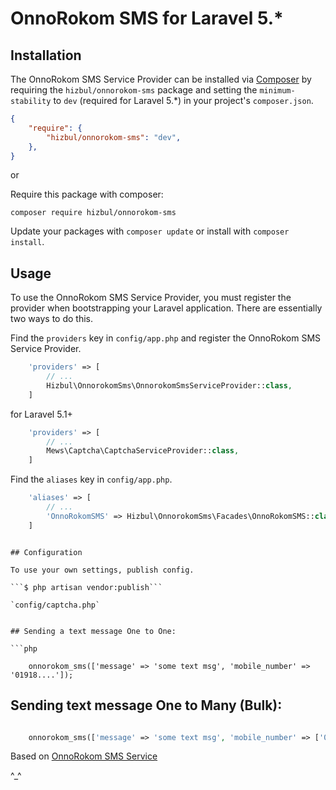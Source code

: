 # OnnoRokom SMS for Laravel 5.*


## Installation

The OnnoRokom SMS Service Provider can be installed via [Composer](http://getcomposer.org) by requiring the
`hizbul/onnorokom-sms` package and setting the `minimum-stability` to `dev` (required for Laravel 5.*) in your
project's `composer.json`.

```json
{
    "require": {
        "hizbul/onnorokom-sms": "dev",
    },
}
```

or

Require this package with composer:
```
composer require hizbul/onnorokom-sms
```

Update your packages with ```composer update``` or install with ```composer install```.


## Usage

To use the OnnoRokom SMS Service Provider, you must register the provider when bootstrapping your Laravel application. There are
essentially two ways to do this.

Find the `providers` key in `config/app.php` and register the OnnoRokom SMS Service Provider.

```php
    'providers' => [
        // ...
        Hizbul\OnnorokomSms\OnnorokomSmsServiceProvider::class,
    ]
```
for Laravel 5.1+
```php
    'providers' => [
        // ...
        Mews\Captcha\CaptchaServiceProvider::class,
    ]
```

Find the `aliases` key in `config/app.php`.

```php
    'aliases' => [
        // ...
        'OnnoRokomSMS' => Hizbul\OnnorokomSms\Facades\OnnoRokomSMS::class,
    ]
```

```

## Configuration

To use your own settings, publish config.

```$ php artisan vendor:publish```

`config/captcha.php`


## Sending a text message One to One:

```php

    onnorokom_sms(['message' => 'some text msg', 'mobile_number' => '01918....']);
```

## Sending text message One to Many (Bulk):

```php

    onnorokom_sms(['message' => 'some text msg', 'mobile_number' => ['01918....', '0171....']]);
```

Based on [OnnoRokom SMS Service](https://www.onnorokomsms.com/bulk-sms-feature/sms-gateway-api-for-developer.php)

^_^
